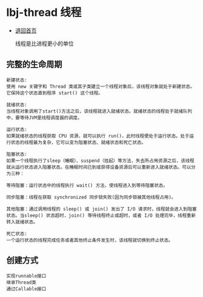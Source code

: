 # lbj-thread 线程

- [退回首页](../README.md)
  

    线程是比进程更小的单位


完整的生命周期
--
    新建状态:
    使用 new 关键字和 Thread 类或其子类建立一个线程对象后，该线程对象就处于新建状态。它保持这个状态直到程序 start() 这个线程。
    
    就绪状态:
    当线程对象调用了start()方法之后，该线程就进入就绪状态。就绪状态的线程处于就绪队列中，要等待JVM里线程调度器的调度。
    
    运行状态:
    如果就绪状态的线程获取 CPU 资源，就可以执行 run()，此时线程便处于运行状态。处于运行状态的线程最为复杂，它可以变为阻塞状态、就绪状态和死亡状态。
    
    阻塞状态:
    如果一个线程执行了sleep（睡眠）、suspend（挂起）等方法，失去所占用资源之后，该线程就从运行状态进入阻塞状态。在睡眠时间已到或获得设备资源后可以重新进入就绪状态。可以分为三种：
    
    等待阻塞：运行状态中的线程执行 wait() 方法，使线程进入到等待阻塞状态。
    
    同步阻塞：线程在获取 synchronized 同步锁失败(因为同步锁被其他线程占用)。
    
    其他阻塞：通过调用线程的 sleep() 或 join() 发出了 I/O 请求时，线程就会进入到阻塞状态。当sleep() 状态超时，join() 等待线程终止或超时，或者 I/O 处理完毕，线程重新转入就绪状态。
    
    死亡状态:
    一个运行状态的线程完成任务或者其他终止条件发生时，该线程就切换到终止状态。
    
创建方式
--
    实现runnable接口
    继承Thread类
    通过Callable接口
